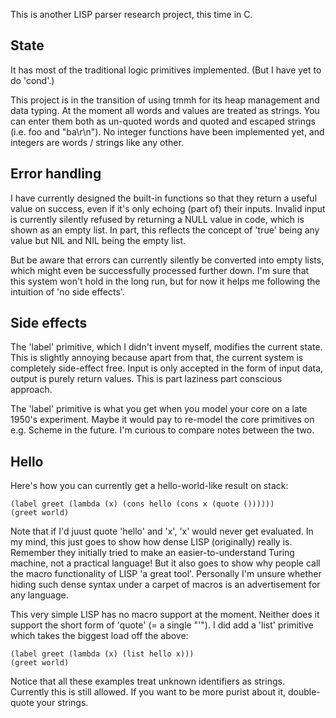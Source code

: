 This is another LISP parser research project, this time in C.

State
-----
It has most of the traditional logic primitives implemented. (But I have yet to do 'cond'.)

This project is in the transition of using tmmh for its heap management and data typing.
At the moment all words and values are treated as strings. You can enter them both as un-quoted
words and quoted and escaped strings (i.e. foo and "ba\r\n").
No integer functions have been implemented yet, and integers are words / strings like any other.

Error handling
--------------
I have currently designed the built-in functions so that they return a useful value on success,
even if it's only echoing (part of) their inputs.
Invalid input is currently silently refused by returning a NULL value in code,
which is shown as an empty list.
In part, this reflects the concept of 'true' being any value but NIL and NIL being the empty list.

But be aware that errors can currently silently be converted into empty lists,
which might even be successfully processed further down. I'm sure that this system won't hold in the long run,
but for now it helps me following the intuition of 'no side effects'.

Side effects
------------
The 'label' primitive, which I didn't invent myself, modifies the current state.
This is slightly annoying because apart from that, the current system is completely side-effect free.
Input is only accepted in the form of input data, output is purely return values.
This is part laziness part conscious approach.

The 'label' primitive is what you get when you model your core on a late 1950's experiment.
Maybe it would pay to re-model the core primitives on e.g. Scheme in the future.
I'm curious to compare notes between the two.


Hello
-----
Here's how you can currently get a hello-world-like result on stack:

	(label greet (lambda (x) (cons hello (cons x (quote ())))))
	(greet world)

Note that if I'd juust quote 'hello' and 'x', 'x' would never get evaluated.
In my mind, this just goes to show how dense LISP (originally) really is.
Remember they initially tried to make an easier-to-understand Turing machine, not a practical language!
But it also goes to show why people call the macro functionality of LISP 'a great tool'.
Personally I'm unsure whether hiding such dense syntax under a carpet of macros is an advertisement for any language.

This very simple LISP has no macro support at the moment. Neither does it support the short form of 'quote' (= a single "'").
I did add a 'list' primitive which takes the biggest load off the above:

	(label greet (lambda (x) (list hello x)))
	(greet world)

Notice that all these examples treat unknown identifiers as strings. Currently this is still allowed. If you want to be more purist about it, double-quote your strings.

